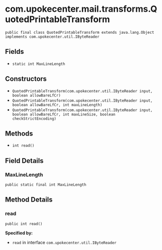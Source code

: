 # com.upokecenter.mail.transforms.QuotedPrintableTransform

    public final class QuotedPrintableTransform extends java.lang.Object implements com.upokecenter.util.IByteReader

## Fields

* `static int MaxLineLength`<br>

## Constructors

* `QuotedPrintableTransform​(com.upokecenter.util.IByteReader input,
                        boolean allowBareLfCr)`<br>
* `QuotedPrintableTransform​(com.upokecenter.util.IByteReader input,
                        boolean allowBareLfCr,
                        int maxLineLength)`<br>
* `QuotedPrintableTransform​(com.upokecenter.util.IByteReader input,
                        boolean allowBareLfCr,
                        int maxLineSize,
                        boolean checkStrictEncoding)`<br>

## Methods

* `int read()`<br>

## Field Details

### MaxLineLength
    public static final int MaxLineLength
## Method Details

### read
    public int read()

**Specified by:**

* <code>read</code>&nbsp;in interface&nbsp;<code>com.upokecenter.util.IByteReader</code>
